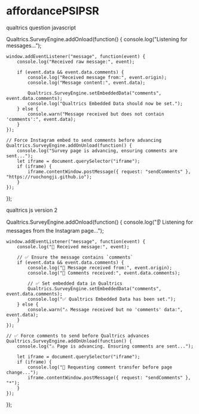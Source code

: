 # affordancePSIPSR

qualtrics question javascript

Qualtrics.SurveyEngine.addOnload(function() {
    console.log("Listening for messages...");

    window.addEventListener("message", function(event) {
        console.log("Received raw message:", event);

        if (event.data && event.data.comments) {
            console.log("Received message from:", event.origin);
            console.log("Message content:", event.data);

            Qualtrics.SurveyEngine.setEmbeddedData("comments", event.data.comments);
            console.log("Qualtrics Embedded Data should now be set.");
        } else {
            console.warn("Message received but does not contain 'comments':", event.data);
        }
    });

    // Force Instagram embed to send comments before advancing
    Qualtrics.SurveyEngine.addOnUnload(function() {
        console.log("Survey page is advancing, ensuring comments are sent...");
        let iframe = document.querySelector("iframe");
        if (iframe) {
            iframe.contentWindow.postMessage({ request: "sendComments" }, "https://ruochongji.github.io");
        }
    });
});





qualtrics js version 2

Qualtrics.SurveyEngine.addOnload(function() {
    console.log("👂 Listening for messages from the Instagram page...");

    window.addEventListener("message", function(event) {
        console.log("📩 Received message:", event);

        // ✅ Ensure the message contains `comments`
        if (event.data && event.data.comments) {
            console.log("🔗 Message received from:", event.origin);
            console.log("💬 Comments received:", event.data.comments);

            // ✅ Set embedded data in Qualtrics
            Qualtrics.SurveyEngine.setEmbeddedData("comments", event.data.comments);
            console.log("✅ Qualtrics Embedded Data has been set.");
        } else {
            console.warn("⚠️ Message received but no 'comments' data:", event.data);
        }
    });

    // ✅ Force comments to send before Qualtrics advances
    Qualtrics.SurveyEngine.addOnUnload(function() {
        console.log("⚠️ Page is advancing. Ensuring comments are sent...");
        
        let iframe = document.querySelector("iframe");
        if (iframe) {
            console.log("🛜 Requesting comment transfer before page change...");
            iframe.contentWindow.postMessage({ request: "sendComments" }, "*");
        }
    });
});

